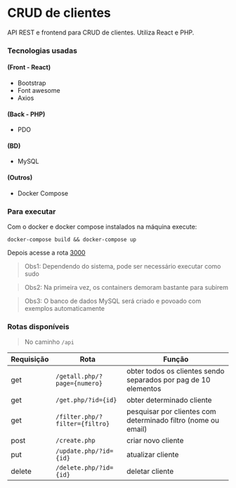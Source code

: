 # CRUD de clientes

API REST e frontend para CRUD de clientes. Utiliza React e PHP.

### Tecnologias usadas
#### (Front - React)
- Bootstrap
- Font awesome
- Axios
#### (Back - PHP)
- PDO
#### (BD)
 - MySQL
#### (Outros)
 - Docker Compose
 
### Para executar
Com o docker e docker compose instalados na máquina execute:
```
docker-compose build && docker-compose up
``` 
Depois acesse a rota [3000](http://localhost:3000)
> Obs1: Dependendo do sistema, pode ser necessário executar como sudo

> Obs2: Na primeira vez, os containers demoram bastante para subirem

> Obs3: O banco de dados MySQL será criado e povoado com exemplos automaticamente

### Rotas disponíveis
> No caminho `/api`

Requisição | Rota | Função
--------- | ------ | ------
get | `/getall.php/?page={numero}` | obter todos os clientes sendo separados por pag de 10 elementos
get | `/get.php/?id={id}` | obter determinado cliente
get | `/filter.php/?filter={filtro}` | pesquisar por clientes com determinado filtro (nome ou email)
post | `/create.php` | criar novo cliente
put | `/update.php/?id={id}` | atualizar cliente
delete | `/delete.php/?id={id}` | deletar cliente
